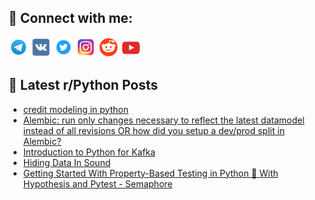 ## 🔎 Connect with me:
[<img src="https://github.com/bullbesh/bullbesh/blob/main/images/Telegram.png" width="32" height="32" />](https://t.me/bullbesh)
[<img src="https://github.com/bullbesh/bullbesh/blob/main/images/VK.png" width="32" height="32" />](https://vk.com/bullbesh)
[<img src="https://github.com/bullbesh/bullbesh/blob/main/images/Twitter.png" width="32" height="32" />](https://twitter.com/bullbesh1)
[<img src="https://github.com/bullbesh/bullbesh/blob/main/images/Instagram.png" width="32" height="32" />](https://www.instagram.com/bullbesh)
[<img src="https://github.com/bullbesh/bullbesh/blob/main/images/Reddit.png" width="32" height="32" />](https://www.reddit.com/user/bullbesh)
[<img src="https://github.com/bullbesh/bullbesh/blob/main/images/YouTube.png" width="32" height="32" />](https://www.youtube.com/channel/UCtfjRs6uzgq5mfm8S06WTcg)

## 📕 Latest r/Python Posts
<!-- BLOG-POST-LIST:START -->
- [credit modeling in python](https://www.reddit.com/r/Python/comments/10gxo8t/credit_modeling_in_python/)
- [Alembic: run only changes necessary to reflect the latest datamodel instead of all revisions OR how did you setup a dev/prod split in Alembic?](https://www.reddit.com/r/Python/comments/10gxa4d/alembic_run_only_changes_necessary_to_reflect_the/)
- [Introduction to Python for Kafka](https://www.reddit.com/r/Python/comments/10gx933/introduction_to_python_for_kafka/)
- [Hiding Data In Sound](https://www.reddit.com/r/Python/comments/10gwb31/hiding_data_in_sound/)
- [Getting Started With Property-Based Testing in Python 🐍 With Hypothesis and Pytest - Semaphore](https://www.reddit.com/r/Python/comments/10gv7b7/getting_started_with_propertybased_testing_in/)
<!-- BLOG-POST-LIST:END -->
